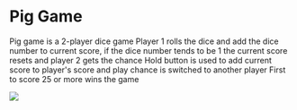 # Pig Game
Pig game is a 2-player dice game
Player 1 rolls the dice and add the dice number to current score, if the dice number tends to be 1 the current score resets and player 2 gets the chance
Hold button is used to add current score to player's score and play chance is switched to another player
First to score 25 or more wins the game

![](demo/demo.gif)
